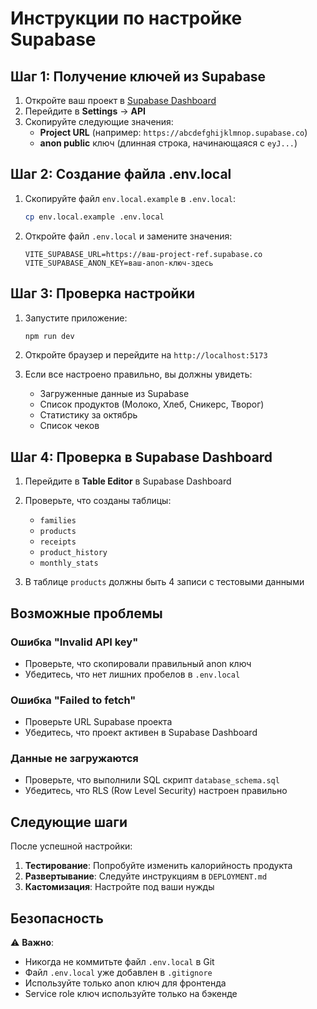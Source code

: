# Инструкции по настройке Supabase

## Шаг 1: Получение ключей из Supabase

1. Откройте ваш проект в [Supabase Dashboard](https://supabase.com/dashboard)
2. Перейдите в **Settings** → **API**
3. Скопируйте следующие значения:
   - **Project URL** (например: `https://abcdefghijklmnop.supabase.co`)
   - **anon public** ключ (длинная строка, начинающаяся с `eyJ...`)

## Шаг 2: Создание файла .env.local

1. Скопируйте файл `env.local.example` в `.env.local`:
   ```bash
   cp env.local.example .env.local
   ```

2. Откройте файл `.env.local` и замените значения:
   ```env
   VITE_SUPABASE_URL=https://ваш-project-ref.supabase.co
   VITE_SUPABASE_ANON_KEY=ваш-anon-ключ-здесь
   ```

## Шаг 3: Проверка настройки

1. Запустите приложение:
   ```bash
   npm run dev
   ```

2. Откройте браузер и перейдите на `http://localhost:5173`

3. Если все настроено правильно, вы должны увидеть:
   - Загруженные данные из Supabase
   - Список продуктов (Молоко, Хлеб, Сникерс, Творог)
   - Статистику за октябрь
   - Список чеков

## Шаг 4: Проверка в Supabase Dashboard

1. Перейдите в **Table Editor** в Supabase Dashboard
2. Проверьте, что созданы таблицы:
   - `families`
   - `products`
   - `receipts`
   - `product_history`
   - `monthly_stats`

3. В таблице `products` должны быть 4 записи с тестовыми данными

## Возможные проблемы

### Ошибка "Invalid API key"
- Проверьте, что скопировали правильный anon ключ
- Убедитесь, что нет лишних пробелов в `.env.local`

### Ошибка "Failed to fetch"
- Проверьте URL Supabase проекта
- Убедитесь, что проект активен в Supabase Dashboard

### Данные не загружаются
- Проверьте, что выполнили SQL скрипт `database_schema.sql`
- Убедитесь, что RLS (Row Level Security) настроен правильно

## Следующие шаги

После успешной настройки:

1. **Тестирование**: Попробуйте изменить калорийность продукта
2. **Развертывание**: Следуйте инструкциям в `DEPLOYMENT.md`
3. **Кастомизация**: Настройте под ваши нужды

## Безопасность

⚠️ **Важно**: 
- Никогда не коммитьте файл `.env.local` в Git
- Файл `.env.local` уже добавлен в `.gitignore`
- Используйте только anon ключ для фронтенда
- Service role ключ используйте только на бэкенде
